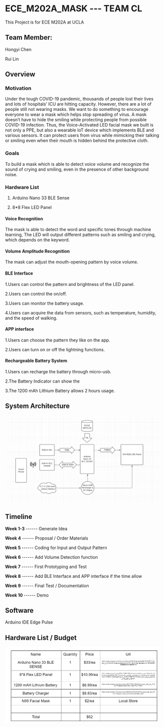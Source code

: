 # ECE_M202A_MASK --- TEAM CL

This Project is for ECE M202A at UCLA

## Team Member:
Hongyi Chen

Rui Lin

## Overview

### Motivation
Under the tough COVID-19 pandemic, thousands of people lost their lives and lots of hospitals' ICU are hitting capacity. However, there are a lot of people still not wearing masks. We want to do something to encourage everyone to wear a mask which helps stop spreading of virus. A mask doesn’t have to hide the smiling while protecting people from possible COVID-19 infection. Thus, the Voice-Activated LED facial mask we built is not only a PPE, but also a wearable IoT device which implements BLE and various sensors. It can protect users from virus while mimicking their talking or smiling even when their mouth is hidden behind the protective cloth. 


### Goals
To build a mask which is able to detect voice volume and recognize the sound of crying and smiling, even in the presence of other background noise.

### Hardware List
1. Arduino Nano 33 BLE Sense

2. 8*8 Flex LED Panel

#### Voice Recognition 
The mask is able to detect the word and specific tones through machine learning, The LED will output different patterns such as smiling and crying, which depends on the keyword.

#### Volume Amplitude Recognition
The mask can adjust the mouth-opening pattern by voice volume.
#### BLE Interface
1.Users can control the pattern and brightness of the LED panel. 

2.Users can control the on/off.

3.Users can monitor the battery usage.

4.Users can acquire the data from sensors, such as temperature, humidity, and the speed of walking.

#### APP interface
1.Users can choose the pattern they like on the app.

2.Users can turn on or off the lightning functions.

#### Rechargeable Battery System
1.Users can recharge the battery through micro-usb.

2.The Battery Indicator can show the 

3.The 1200 mAh Lithium Battery allows 2 hours usage.


## System Architecture

![flowchart](images/pipeline.png)












## Timeline

<b>Week 1-3</b> ------ Generate Idea 

<b>Week 4</b>      ------   Proposal / Order Materials

<b>Week 5 </b>       ------      Coding for Input and Output Pattern

<b>Week 6 </b>         ------    Add Volume Detection function

<b>Week 7 </b>        ------      First Prototyping and Test

<b>Week 8 </b>     ------     Add BLE Interface and APP interface if the time allow

<b>Week 9 </b>         ------     Final Test / Documentation

<b>Week 10 </b>       ------      Demo

## Software 

Arduino IDE
Edge Pulse


## Hardware List / Budget
![budget](images/budget.png)











